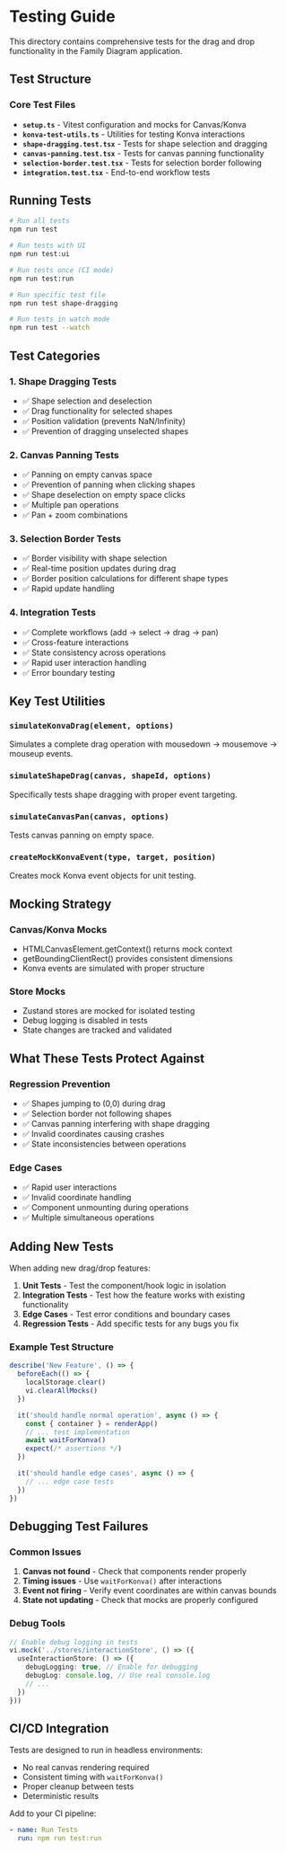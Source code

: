 # Testing Guide

This directory contains comprehensive tests for the drag and drop functionality in the Family Diagram application.

## Test Structure

### Core Test Files

- **`setup.ts`** - Vitest configuration and mocks for Canvas/Konva
- **`konva-test-utils.ts`** - Utilities for testing Konva interactions
- **`shape-dragging.test.tsx`** - Tests for shape selection and dragging
- **`canvas-panning.test.tsx`** - Tests for canvas panning functionality  
- **`selection-border.test.tsx`** - Tests for selection border following
- **`integration.test.tsx`** - End-to-end workflow tests

## Running Tests

```bash
# Run all tests
npm run test

# Run tests with UI
npm run test:ui

# Run tests once (CI mode)
npm run test:run

# Run specific test file
npm run test shape-dragging

# Run tests in watch mode
npm run test --watch
```

## Test Categories

### 1. Shape Dragging Tests
- ✅ Shape selection and deselection
- ✅ Drag functionality for selected shapes
- ✅ Position validation (prevents NaN/Infinity)
- ✅ Prevention of dragging unselected shapes

### 2. Canvas Panning Tests  
- ✅ Panning on empty canvas space
- ✅ Prevention of panning when clicking shapes
- ✅ Shape deselection on empty space clicks
- ✅ Multiple pan operations
- ✅ Pan + zoom combinations

### 3. Selection Border Tests
- ✅ Border visibility with shape selection
- ✅ Real-time position updates during drag
- ✅ Border position calculations for different shape types
- ✅ Rapid update handling

### 4. Integration Tests
- ✅ Complete workflows (add → select → drag → pan)
- ✅ Cross-feature interactions
- ✅ State consistency across operations
- ✅ Rapid user interaction handling
- ✅ Error boundary testing

## Key Test Utilities

### `simulateKonvaDrag(element, options)`
Simulates a complete drag operation with mousedown → mousemove → mouseup events.

### `simulateShapeDrag(canvas, shapeId, options)`
Specifically tests shape dragging with proper event targeting.

### `simulateCanvasPan(canvas, options)`
Tests canvas panning on empty space.

### `createMockKonvaEvent(type, target, position)`
Creates mock Konva event objects for unit testing.

## Mocking Strategy

### Canvas/Konva Mocks
- HTMLCanvasElement.getContext() returns mock context
- getBoundingClientRect() provides consistent dimensions
- Konva events are simulated with proper structure

### Store Mocks
- Zustand stores are mocked for isolated testing
- Debug logging is disabled in tests
- State changes are tracked and validated

## What These Tests Protect Against

### Regression Prevention
- ✅ Shapes jumping to (0,0) during drag
- ✅ Selection border not following shapes
- ✅ Canvas panning interfering with shape dragging
- ✅ Invalid coordinates causing crashes
- ✅ State inconsistencies between operations

### Edge Cases
- ✅ Rapid user interactions
- ✅ Invalid coordinate handling
- ✅ Component unmounting during operations
- ✅ Multiple simultaneous operations

## Adding New Tests

When adding new drag/drop features:

1. **Unit Tests** - Test the component/hook logic in isolation
2. **Integration Tests** - Test how the feature works with existing functionality  
3. **Edge Cases** - Test error conditions and boundary cases
4. **Regression Tests** - Add specific tests for any bugs you fix

### Example Test Structure
```typescript
describe('New Feature', () => {
  beforeEach(() => {
    localStorage.clear()
    vi.clearAllMocks()
  })

  it('should handle normal operation', async () => {
    const { container } = renderApp()
    // ... test implementation
    await waitForKonva()
    expect(/* assertions */)
  })

  it('should handle edge cases', async () => {
    // ... edge case tests
  })
})
```

## Debugging Test Failures

### Common Issues
1. **Canvas not found** - Check that components render properly
2. **Timing issues** - Use `waitForKonva()` after interactions
3. **Event not firing** - Verify event coordinates are within canvas bounds
4. **State not updating** - Check that mocks are properly configured

### Debug Tools
```typescript
// Enable debug logging in tests
vi.mock('../stores/interactionStore', () => ({
  useInteractionStore: () => ({
    debugLogging: true, // Enable for debugging
    debugLog: console.log, // Use real console.log
    // ...
  })
}))
```

## CI/CD Integration

Tests are designed to run in headless environments:
- No real canvas rendering required
- Consistent timing with `waitForKonva()`
- Proper cleanup between tests
- Deterministic results

Add to your CI pipeline:
```yaml
- name: Run Tests
  run: npm run test:run
```